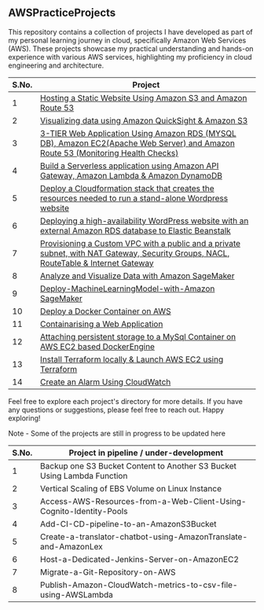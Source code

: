 ## AWSPracticeProjects

This repository contains a collection of projects I have developed as part of my personal learning journey in cloud, specifically Amazon Web Services (AWS). These projects showcase my practical understanding and hands-on experience with various AWS services, highlighting my proficiency in cloud engineering and architecture.

| S.No. | Project |
| --- | --- |
| 1 | [Hosting a Static Website Using Amazon S3 and Amazon Route 53](https://github.com/rnainani/AWSPracticeProjects/blob/main/1-Hosting-Static-Website-Using-AmazonS3-and-AmazonRoute53/README.MD) |
| 2 | [Visualizing data using Amazon QuickSight & Amazon S3](https://github.com/rnainani/AWSPracticeProjects/blob/main/2-visualizing-data-using-AmazonQuicksight/README.MD) |
| 3 | [3-TIER Web Application Using Amazon RDS (MYSQL DB), Amazon EC2(Apache Web Server) and Amazon Route 53 (Monitoring Health Checks)](https://github.com/rnainani/AWSPracticeProjects/blob/main/3-3-TIER-WebApplication-Using-AmazonRDS-AmazonEC2-and-AmazonRoute53/README.MD) |
| 4 | [Build a Serverless application using Amazon API Gateway, Amazon Lambda & Amazon DynamoDB](https://github.com/rnainani/AWSPracticeProjects/tree/main/4-Build-ServerlessApplication-UsingAmazonAPIGateway-AmazonLambda-and-AmazonDynamoDB) |
| 5 | [Deploy a Cloudformation stack that creates the resources needed to run a stand-alone Wordpress website](https://github.com/rnainani/AWSPracticeProjects/blob/main/5-Deploying-CloudformationStack-creating-resources-to-run-WordpressWebsite/README.MD) |
| 6 | [Deploying a high-availability WordPress website with an external Amazon RDS database to Elastic Beanstalk](https://github.com/rnainani/AWSPracticeProjects/blob/main/6-Deploying-HighlyAvailabile-WordPressWebsite-with-AmazonRDS-to-ElasticBeanstalk/README.MD) |
| 7 | [Provisioning a Custom VPC with a public and a private subnet, with NAT Gateway, Security Groups, NACL, RouteTable & Internet Gateway](https://github.com/rnainani/AWSPracticeProjects/blob/main/7-Provisioning-CustomVPC-with-public-and-private-subnets-with-NAT-Gateway-SG-NACL-RouteTable/README.MD) |
| 8 | [Analyze and Visualize Data with Amazon SageMaker](https://github.com/rnainani/AWSPracticeProjects/blob/main/8-Analyze-and-Visualize-Data-with-Amazon-SageMaker/README.MD) |
| 9 | [Deploy-MachineLearningModel-with-Amazon SageMaker](https://github.com/rnainani/AWSPracticeProjects/blob/main/9-Deploy-MachineLearningModel-with-Amazon%20SageMaker/README.MD) |
| 10 | [Deploy a Docker Container on AWS](https://github.com/rnainani/AWSPracticeProjects/blob/main/10-Deploying-Docker-on-EC2/README.MD) |
| 11 | [Containarising a Web Application](https://github.com/rnainani/AWSPracticeProjects/blob/main/11-Containarise-a-webApp/README.MD) |
| 12 | [Attaching persistent storage to a MySql Container on AWS EC2 based DockerEngine](https://github.com/rnainani/AWSPracticeProjects/blob/main/12-Attach-Volume-to-MYSQL-DockerContainer-on-AWSEC2/README.MD) |
| 13 | [Install Terraform locally & Launch AWS EC2 using Terraform](https://github.com/rnainani/AWSPracticeProjects/blob/main/13-Launch-EC2-using-Terraform/README.MD) |
| 14 | [Create an Alarm Using CloudWatch](https://github.com/rnainani/AWSPracticeProjects/blob/main/MiniProject-Create-SNS-Alarm-Notification-Using-CloudWatch/README.MD) |

Feel free to explore each project's directory for more details. If you have any questions or suggestions, please feel free to reach out. Happy exploring!

Note - Some of the projects are still in progress to be updated here

| S.No. | Project in pipeline / under-development |
| --- | --- |
| 1 | Backup one S3 Bucket Content to Another S3 Bucket Using Lambda Function |
| 2 | Vertical Scaling of EBS Volume on Linux Instance |
| 3 | Access-AWS-Resources-from-a-Web-Client-Using-Cognito-Identity-Pools |
| 4 | Add-CI-CD-pipeline-to-an-AmazonS3Bucket |
| 5 | Create-a-translator-chatbot-using-AmazonTranslate-and-AmazonLex |
| 6 | Host-a-Dedicated-Jenkins-Server-on-AmazonEC2 |
| 7 | Migrate-a-Git-Repository-on-AWS |
| 8 | Publish-Amazon-CloudWatch-metrics-to-csv-file-using-AWSLambda |
